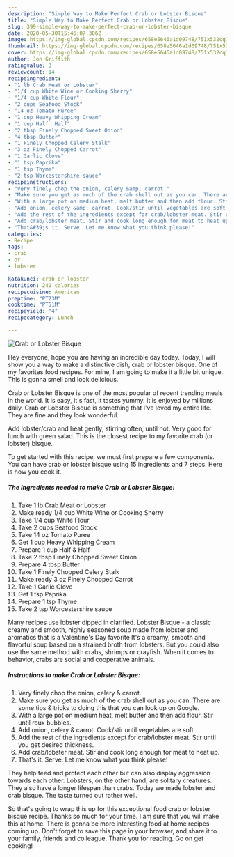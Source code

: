 ```yaml
---
description: "Simple Way to Make Perfect Crab or Lobster Bisque"
title: "Simple Way to Make Perfect Crab or Lobster Bisque"
slug: 399-simple-way-to-make-perfect-crab-or-lobster-bisque
date: 2020-05-30T15:46:07.386Z
image: https://img-global.cpcdn.com/recipes/658e5646a1d09748/751x532cq70/crab-or-lobster-bisque-recipe-main-photo.jpg
thumbnail: https://img-global.cpcdn.com/recipes/658e5646a1d09748/751x532cq70/crab-or-lobster-bisque-recipe-main-photo.jpg
cover: https://img-global.cpcdn.com/recipes/658e5646a1d09748/751x532cq70/crab-or-lobster-bisque-recipe-main-photo.jpg
author: Jon Griffith
ratingvalue: 3
reviewcount: 14
recipeingredient:
- "1 lb Crab Meat or Lobster"
- "1/4 cup White Wine or Cooking Sherry"
- "1/4 cup White Flour"
- "2 cups Seafood Stock"
- "14 oz Tomato Puree"
- "1 cup Heavy Whipping Cream"
- "1 cup Half  Half"
- "2 tbsp Finely Chopped Sweet Onion"
- "4 tbsp Butter"
- "1 Finely Chopped Celery Stalk"
- "3 oz Finely Chopped Carrot"
- "1 Garlic Clove"
- "1 tsp Paprika"
- "1 tsp Thyme"
- "2 tsp Worcestershire sauce"
recipeinstructions:
- "Very finely chop the onion, celery &amp; carrot."
- "Make sure you get as much of the crab shell out as you can. There are some tips &amp; tricks to doing this that you can look up on Google."
- "With a large pot on medium heat, melt butter and then add flour. Stir until roux bubbles."
- "Add onion, celery &amp; carrot. Cook/stir until vegetables are soft."
- "Add the rest of the ingredients except for crab/lobster meat. Stir until you get desired thickness."
- "Add crab/lobster meat. Stir and cook long enough for meat to heat up."
- "That&#39;s it. Serve. Let me know what you think please!"
categories:
- Recipe
tags:
- crab
- or
- lobster

katakunci: crab or lobster 
nutrition: 240 calories
recipecuisine: American
preptime: "PT23M"
cooktime: "PT51M"
recipeyield: "4"
recipecategory: Lunch

---
```



![Crab or Lobster Bisque](https://img-global.cpcdn.com/recipes/658e5646a1d09748/751x532cq70/crab-or-lobster-bisque-recipe-main-photo.jpg)

Hey everyone, hope you are having an incredible day today. Today, I will show you a way to make a distinctive dish, crab or lobster bisque. One of my favorites food recipes. For mine, I am going to make it a little bit unique. This is gonna smell and look delicious.

Crab or Lobster Bisque is one of the most popular of recent trending meals in the world. It is easy, it's fast, it tastes yummy. It is enjoyed by millions daily. Crab or Lobster Bisque is something that I've loved my entire life. They are fine and they look wonderful.

Add lobster/crab and heat gently, stirring often, until hot. Very good for lunch with green salad. This is the closest recipe to my favorite crab (or lobster) bisque.


To get started with this recipe, we must first prepare a few components. You can have crab or lobster bisque using 15 ingredients and 7 steps. Here is how you cook it.

<!--inarticleads1-->

##### The ingredients needed to make Crab or Lobster Bisque:

1. Take 1 lb Crab Meat or Lobster
1. Make ready 1/4 cup White Wine or Cooking Sherry
1. Take 1/4 cup White Flour
1. Take 2 cups Seafood Stock
1. Take 14 oz Tomato Puree
1. Get 1 cup Heavy Whipping Cream
1. Prepare 1 cup Half &amp; Half
1. Take 2 tbsp Finely Chopped Sweet Onion
1. Prepare 4 tbsp Butter
1. Take 1 Finely Chopped Celery Stalk
1. Make ready 3 oz Finely Chopped Carrot
1. Take 1 Garlic Clove
1. Get 1 tsp Paprika
1. Prepare 1 tsp Thyme
1. Take 2 tsp Worcestershire sauce


Many recipes use lobster dipped in clarified. Lobster Bisque - a classic creamy and smooth, highly seasoned soup made from lobster and aromatics that is a Valentine&#39;s Day favorite It&#39;s a creamy, smooth and flavorful soup based on a strained broth from lobsters. But you could also use the same method with crabs, shrimps or crayfish. When it comes to behavior, crabs are social and cooperative animals. 

<!--inarticleads2-->

##### Instructions to make Crab or Lobster Bisque:

1. Very finely chop the onion, celery &amp; carrot.
1. Make sure you get as much of the crab shell out as you can. There are some tips &amp; tricks to doing this that you can look up on Google.
1. With a large pot on medium heat, melt butter and then add flour. Stir until roux bubbles.
1. Add onion, celery &amp; carrot. Cook/stir until vegetables are soft.
1. Add the rest of the ingredients except for crab/lobster meat. Stir until you get desired thickness.
1. Add crab/lobster meat. Stir and cook long enough for meat to heat up.
1. That&#39;s it. Serve. Let me know what you think please!


They help feed and protect each other but can also display aggression towards each other. Lobsters, on the other hand, are solitary creatures. They also have a longer lifespan than crabs. Today we made lobster and crab bisque. The taste turned out rather well. 

So that's going to wrap this up for this exceptional food crab or lobster bisque recipe. Thanks so much for your time. I am sure that you will make this at home. There is gonna be more interesting food at home recipes coming up. Don't forget to save this page in your browser, and share it to your family, friends and colleague. Thank you for reading. Go on get cooking!
